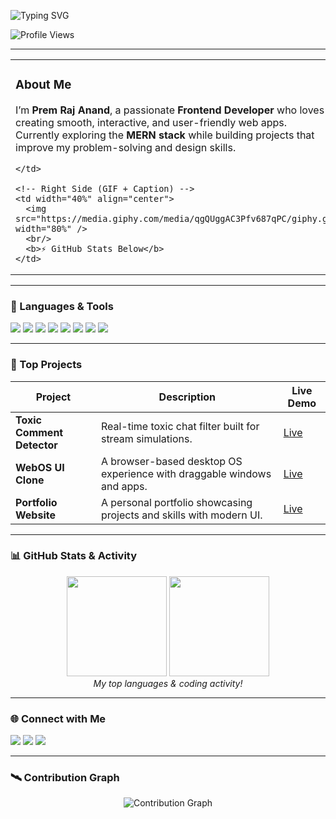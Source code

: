 <p align="left"> 
  <img src="https://readme-typing-svg.demolab.com?font=Fira+Code&size=20&pause=1000&color=00C2CB&width=600&center=false&vCenter=false&repeat=true&lines=Hi+there%2C+I'm+Prem+Raj+Anand.;Frontend+React+Developer" alt="Typing SVG" /> 
</p> 

<p align="left"> 
  <img src="https://komarev.com/ghpvc/?username=Premraj-87&label=Profile%20views&color=0e75b6&style=flat" alt="Profile Views" /> 
</p> 

---

<table width="100%">
  <tr>
    <!-- Left Side (About Me) -->
    <td width="60%" valign="top" align="left">
      
### About Me  
I’m <b>Prem Raj Anand</b>, a passionate <b>Frontend Developer</b> who loves creating smooth, interactive, and user-friendly web apps.  
Currently exploring the <b>MERN stack</b> while building projects that improve my problem-solving and design skills.  

    </td>
    
    <!-- Right Side (GIF + Caption) -->
    <td width="40%" align="center">
      <img src="https://media.giphy.com/media/qgQUggAC3Pfv687qPC/giphy.gif" width="80%" />
      <br/>
      <b>⚡ GitHub Stats Below</b>
    </td>
  </tr>
</table>

---

### 🧰 Languages & Tools
<p>
  <img src="https://img.shields.io/badge/React-20232A?style=for-the-badge&logo=react&logoColor=61DAFB"/>
  <img src="https://img.shields.io/badge/JavaScript-F0DB4F?style=for-the-badge&logo=javascript&logoColor=black"/>
  <img src="https://img.shields.io/badge/HTML5-E34C26?style=for-the-badge&logo=html5&logoColor=white"/>
  <img src="https://img.shields.io/badge/CSS3-1572B6?style=for-the-badge&logo=css3&logoColor=white"/>
  <img src="https://img.shields.io/badge/Tailwind-06B6D4?style=for-the-badge&logo=tailwind-css&logoColor=white"/>
  <img src="https://img.shields.io/badge/Git-F05032?style=for-the-badge&logo=git&logoColor=white"/>
  <img src="https://img.shields.io/badge/GitHub-100000?style=for-the-badge&logo=github&logoColor=white"/>
  <img src="https://img.shields.io/badge/VSCode-007ACC?style=for-the-badge&logo=visual-studio-code&logoColor=white"/>
</p>

---

### 🚀 Top Projects
| Project | Description | Live Demo |
|---------|-------------|-----------|
| **Toxic Comment Detector** | Real-time toxic chat filter built for stream simulations. | [Live](https://your-live-url.com) |
| **WebOS UI Clone** | A browser-based desktop OS experience with draggable windows and apps. | [Live](https://your-live-url.com) |
| **Portfolio Website** | A personal portfolio showcasing projects and skills with modern UI. | [Live](https://premportfolio-gold.vercel.app/) |

---

### 📊 GitHub Stats & Activity
<p align="center">
  <img src="https://github-readme-stats.vercel.app/api?username=Premraj-87&show_icons=true&theme=tokyonight&hide_border=true" height="160px"/>
  <img src="https://github-readme-stats.vercel.app/api/top-langs/?username=Premraj-87&layout=compact&theme=tokyonight&hide_border=true" height="160px"/>
  <br/>
  <i>My top languages & coding activity!</i>
</p>

---

### 🌐 Connect with Me
<p align="left">
  <a href="https://www.linkedin.com/in/premrajanand87/"><img src="https://img.shields.io/badge/LinkedIn-blue?style=for-the-badge&logo=linkedin&logoColor=white"/></a>
  <a href="mailto:premrajanand91@example.com"><img src="https://img.shields.io/badge/Gmail-red?style=for-the-badge&logo=gmail&logoColor=white"/></a>
  <a href="https://yourportfolio.com"><img src="https://img.shields.io/badge/Portfolio-121212?style=for-the-badge&logo=vercel&logoColor=white"/></a>
</p>

---

### 🛰️ Contribution Graph
<p align="center">
  <img src="https://github-readme-activity-graph.vercel.app/graph?username=Premraj-87&theme=tokyo-night&area=true&hide_border=true&custom_title=🔥%20My%20Contribution%20Graph" alt="Contribution Graph"/>
</p>
